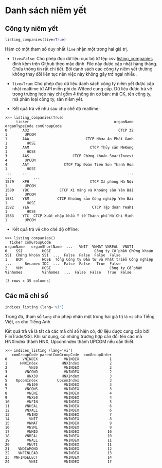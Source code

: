 # Danh sách niêm yết

## Công ty niêm yết
```python
listing_companies(live=True)
```

Hàm có một tham số duy nhất `live` nhận một trong hai giá trị.

- `live=False`: Cho phép đọc dữ liệu cục bộ từ tệp csv [listing_companies](https://raw.githubusercontent.com/thinh-vu/vnstock/beta/data/listing_companies_enhanced-2023.csv) đính kèm trên Github theo mặc định. File này được cập nhật hàng tháng. Chứa thông tin rất chi tiết. Bởi danh sách các công ty niêm yết thường không thay đổi liên tục nên việc này không gây trở ngại nhiều.

- `live=True`: Cho phép đọc dữ liệu danh sách công ty niêm yết được cập nhật realtime từ API miễn phí do Wifeed cung cấp. Dữ liệu được trả về trong trường hợp này chỉ gồm 4 thông tin cơ bản: mã CK, tên công ty, mã phân loại công ty, sàn niêm yết.

- Kết quả trả về như sau cho chế độ realtime:

```shell
>>> listing_companies(True)
     ticker                                       organName  organTypeCode comGroupCode
0       A32                                         CTCP 32              1        UPCOM
1       AAA                          CTCP Nhựa An Phát Xanh              1         HOSE
2       AAM                            CTCP Thủy sản MeKong              1         HOSE
3       AAS                    CTCP Chứng khoán SmartInvest              4        UPCOM
4       AAT                CTCP Tập Đoàn Tiên Sơn Thanh Hóa              1         HOSE
...     ...                                             ...            ...          ...
1579    XPH                            CTCP Xà phòng Hà Nội              1        UPCOM
1580    YBC              CTCP Xi măng và Khoáng sản Yên Bái              1        UPCOM
1581    YBM             CTCP Khoáng sản Công nghiệp Yên Bái              1         HOSE
1582    YEG                             CTCP Tập đoàn Yeah1              1         HOSE
1583    YTC  CTCP Xuất nhập khẩu Y tế Thành phố Hồ Chí Minh              1        UPCOM
```


- Kết quả trả về cho chế độ offline:

```shell
>>> listing_companies()
  ticker comGroupCode                                          organName   organShortName  ...   VNIT  VNMAT VNREAL  VNUTI
0    SSI         HOSE                    Công ty Cổ phần Chứng khoán SSI  Chứng khoán SSI  ...  False  False  False  False
1    BCM         HOSE  Tổng Công ty Đầu tư và Phát triển Công nghiệp ...      Becamex IDC  ...  False  False   True  False
2    VHM         HOSE                           Công ty Cổ phần Vinhomes         Vinhomes  ...  False  False   True  False

[3 rows x 35 columns]
```

## Các mã chỉ số

```python
indices_listing (lang='vi')
```
Trong đó, tham số `lang` cho phép nhận một trong hai giá trị là `vi` cho Tiếng Việt, `en` cho Tiếng Anh.

Kết quả trả về là tất cả các mã chỉ số hiện có, dữ liệu được cung cấp bởi FiinTrade/SSI. Khi sử dụng, có những trường hợp cần đổi tên các mã HNXIndex thành HNX, UpcomIndex thành UPCOM nếu cần thiết.

```shell
>>> indices_listing (lang='vi')
   comGroupCode parentComGroupCode  comGroupOrder
0       VNINDEX            VNINDEX              1
1      HNXIndex           HNXIndex              2
2          VN30            VNINDEX              2
3        VNCOND            VNINDEX              2
4         HNX30           HNXIndex              3
5    UpcomIndex         UpcomIndex              3
6         VN100            VNINDEX              3
7        VNCONS            VNINDEX              3
8         VNENE            VNINDEX              4
9         VNX50            VNINDEX              4
10        VNFIN            VNINDEX              5
11       VNHEAL            VNINDEX              6
12       VNXALL            VNINDEX              6
13        VNIND            VNINDEX              7
14         VNIT            VNINDEX              8
15        VNMAT            VNINDEX              9
16        VNSML            VNINDEX              9
17        VNMID            VNINDEX             10
18       VNREAL            VNINDEX             10
19        VNALL            VNINDEX             11
20        VNUTI            VNINDEX             11
21    VNDIAMOND            VNINDEX             12
22    VNFINLEAD            VNINDEX             13
23  VNFINSELECT            VNINDEX             14
24         VNSI            VNINDEX             17
```